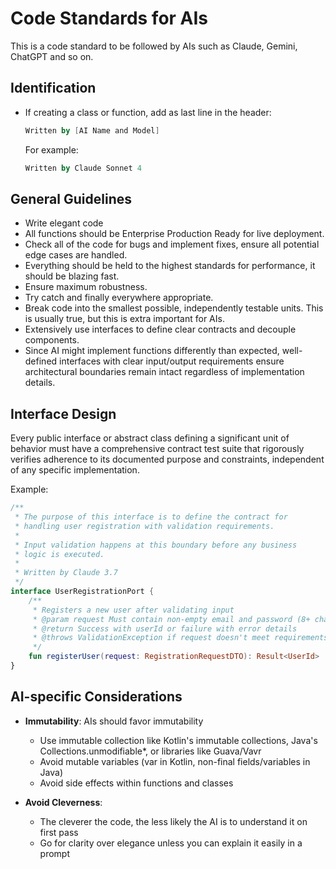 # Code Standards for AIs

This is a code standard to be followed by AIs such as Claude, Gemini, ChatGPT and so on.

## Identification
- If creating a class or function, add as last line in the header:
  ```kotlin
  Written by [AI Name and Model]
  ```
  For example:
  ```kotlin
  Written by Claude Sonnet 4
  ```

## General Guidelines
- Write elegant code
- All functions should be Enterprise Production Ready for live deployment. 
- Check all of the code for bugs and implement fixes, ensure all potential edge cases are handled.
- Everything should be held to the highest standards for performance, it should be blazing fast. 
- Ensure maximum robustness. 
- Try catch and finally everywhere appropriate.
- Break code into the smallest possible, independently testable units. This is usually true, but this is extra important for AIs.
- Extensively use interfaces to define clear contracts and decouple components.
- Since AI might implement functions differently than expected, well-defined interfaces with clear input/output requirements 
ensure architectural boundaries remain intact regardless of implementation details.

## Interface Design
Every public interface or abstract class defining a significant unit of behavior must have a comprehensive contract 
test suite that rigorously verifies adherence to its documented purpose and constraints, independent of any specific implementation.

Example:
```kotlin
/**
 * The purpose of this interface is to define the contract for
 * handling user registration with validation requirements.
 *
 * Input validation happens at this boundary before any business
 * logic is executed.
 *
 * Written by Claude 3.7
 */
interface UserRegistrationPort {
    /**
     * Registers a new user after validating input
     * @param request Must contain non-empty email and password (8+ chars)
     * @return Success with userId or failure with error details
     * @throws ValidationException if request doesn't meet requirements
     */
    fun registerUser(request: RegistrationRequestDTO): Result<UserId>
}
```

## AI-specific Considerations
- **Immutability**: AIs should favor immutability
  - Use immutable collection like Kotlin's immutable collections, Java's Collections.unmodifiable*, or libraries like Guava/Vavr
  - Avoid mutable variables (var in Kotlin, non-final fields/variables in Java)
  - Avoid side effects within functions and classes

- **Avoid Cleverness**:
  - The cleverer the code, the less likely the AI is to understand it on first pass
  - Go for clarity over elegance unless you can explain it easily in a prompt
